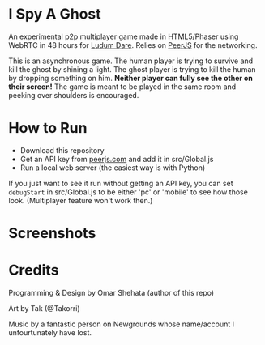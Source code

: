 # I Spy A Ghost

An experimental p2p multiplayer game made in HTML5/Phaser using WebRTC in 48 hours for [Ludum Dare](http://ludumdare.com/compo/ludum-dare-33/?action=preview&uid=11521). Relies on [PeerJS](http://peerjs.com/) for the networking.

This is an asynchronous game. The human player is trying to survive and kill the ghost by shining a light. The ghost player is trying to kill the human by dropping something on him. **Neither player can fully see the other on their screen!** The game is meant to be played in the same room and peeking over shoulders is encouraged. 

# How to Run

* Download this repository
* Get an API key from [peerjs.com](http://peerjs.com/) and add it in src/Global.js
* Run a local web server (the easiest way is with Python)

If you just want to see it run without getting an API key, you can set `debugStart` in src/Global.js to be either 'pc' or 'mobile' to see how those look. (Multiplayer feature won't work then.)

# Screenshots



# Credits

Programming & Design by Omar Shehata (author of this repo)

Art by Tak (@Takorri)

Music by a fantastic person on Newgrounds whose name/account I unfourtunately have lost. 